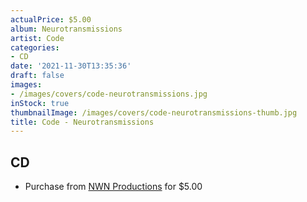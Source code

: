 ```yaml
---
actualPrice: $5.00
album: Neurotransmissions
artist: Code
categories:
- CD
date: '2021-11-30T13:35:36'
draft: false
images:
- /images/covers/code-neurotransmissions.jpg
inStock: true
thumbnailImage: /images/covers/code-neurotransmissions-thumb.jpg
title: Code - Neurotransmissions
---
```


## CD
* Purchase from [NWN Productions](http://shop.nwnprod.com/index.php?route=product/product&path=93&product_id=16668&sort=pd.name&order=ASC) for $5.00
